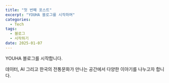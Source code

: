 ```yaml
---
title: "첫 번째 포스트"
excerpt: "YOUHA 블로그를 시작하며"
categories:
  - Tech
tags:
  - 블로그
  - 시작하기
date: 2025-01-07
---
```


YOUHA 블로그를 시작합니다.

데이터, AI 그리고 한국의 전통문화가 만나는 공간에서 다양한 이야기를 나누고자 합니다.